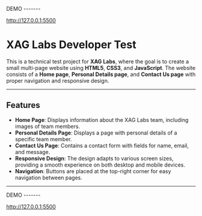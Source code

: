 DEMO -------

http://127.0.0.1:5500

# XAG Labs Developer Test

This is a technical test project for **XAG Labs**, where the goal is to create a small multi-page website using **HTML5**, **CSS3**, and **JavaScript**. The website consists of a **Home page**, **Personal Details page**, and **Contact Us page** with proper navigation and responsive design.

---

## Features
- **Home Page**: Displays information about the XAG Labs team, including images of team members.
- **Personal Details Page**: Displays a page with personal details of a specific team member.
- **Contact Us Page**: Contains a contact form with fields for name, email, and message.
- **Responsive Design**: The design adapts to various screen sizes, providing a smooth experience on both desktop and mobile devices.
- **Navigation**: Buttons are placed at the top-right corner for easy navigation between pages.

---

DEMO -------

http://127.0.0.1:5500

